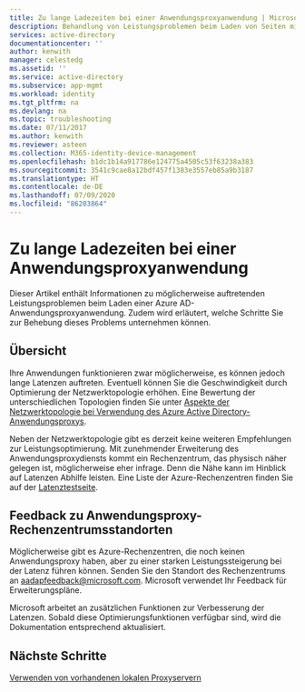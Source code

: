 ```yaml
---
title: Zu lange Ladezeiten bei einer Anwendungsproxyanwendung | Microsoft-Dokumentation
description: Behandlung von Leistungsproblemen beim Laden von Seiten mit dem Azure AD-Anwendungsproxy
services: active-directory
documentationcenter: ''
author: kenwith
manager: celestedg
ms.assetid: ''
ms.service: active-directory
ms.subservice: app-mgmt
ms.workload: identity
ms.tgt_pltfrm: na
ms.devlang: na
ms.topic: troubleshooting
ms.date: 07/11/2017
ms.author: kenwith
ms.reviewer: asteen
ms.collection: M365-identity-device-management
ms.openlocfilehash: b1dc1b14a917786e124775a4505c53f63238a383
ms.sourcegitcommit: 3541c9cae8a12bdf457f1383e3557eb85a9b3187
ms.translationtype: HT
ms.contentlocale: de-DE
ms.lasthandoff: 07/09/2020
ms.locfileid: "86203864"
---
```

# <a name="an-application-proxy-application-takes-too-long-to-load"></a>Zu lange Ladezeiten bei einer Anwendungsproxyanwendung

Dieser Artikel enthält Informationen zu möglicherweise auftretenden Leistungsproblemen beim Laden einer Azure AD-Anwendungsproxyanwendung. Zudem wird erläutert, welche Schritte Sie zur Behebung dieses Problems unternehmen können.

## <a name="overview"></a>Übersicht
Ihre Anwendungen funktionieren zwar möglicherweise, es können jedoch lange Latenzen auftreten. Eventuell können Sie die Geschwindigkeit durch Optimierung der Netzwerktopologie erhöhen. Eine Bewertung der unterschiedlichen Topologien finden Sie unter [Aspekte der Netzwerktopologie bei Verwendung des Azure Active Directory-Anwendungsproxys](application-proxy-network-topology.md).

Neben der Netzwerktopologie gibt es derzeit keine weiteren Empfehlungen zur Leistungsoptimierung. Mit zunehmender Erweiterung des Anwendungsproxydiensts kommt ein Rechenzentrum, das physisch näher gelegen ist, möglicherweise eher infrage. Denn die Nähe kann im Hinblick auf Latenzen Abhilfe leisten. Eine Liste der Azure-Rechenzentren finden Sie auf der [Latenztestseite](http://www.azurespeed.com/Azure/Latency). 

## <a name="feedback-on-application-proxy-data-center-locations"></a>Feedback zu Anwendungsproxy-Rechenzentrumsstandorten 
Möglicherweise gibt es Azure-Rechenzentren, die noch keinen Anwendungsproxy haben, aber zu einer starken Leistungssteigerung bei der Latenz führen können. Senden Sie den Standort des Rechenzentrums an aadapfeedback@microsoft.com. Microsoft verwendet Ihr Feedback für Erweiterungspläne.

Microsoft arbeitet an zusätzlichen Funktionen zur Verbesserung der Latenzen. Sobald diese Optimierungsfunktionen verfügbar sind, wird die Dokumentation entsprechend aktualisiert.

## <a name="next-steps"></a>Nächste Schritte
[Verwenden von vorhandenen lokalen Proxyservern](application-proxy-configure-connectors-with-proxy-servers.md)

